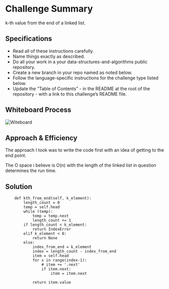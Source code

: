 # Challenge Summary
k-th value from the end of a linked list.

## Specifications
- Read all of these instructions carefully.
- Name things exactly as described.
- Do all your work in a your data-structures-and-algorithms public repository.
- Create a new branch in your repo named as noted below.
- Follow the language-specific instructions for the challenge type listed below.
- Update the “Table of Contents” - in the README at the root of the repository - with a link to this challenge’s README file.

## Whiteboard Process
<!-- Embedded whiteboard image -->
![Witeboard](/assets/code-ch-7.png)

## Approach & Efficiency
<!-- What approach did you take? Why? What is the Big O space/time for this approach? -->
The approach I took was to write the code first with an idea of getting to the end point.

The O space i believe is O(n) with the length of the linked list in question determines the run time.

## Solution
<!-- Show how to run your code, and examples of it in action -->
```
    def kth_from_end(self, k_element):
        length_count = 0
        temp = self.head
        while (temp):
            temp = temp.next
            length_count += 1
        if length_count < k_element:
            return IndexError
        elif k_element < 0:
            return None
        else:
            index_from_end = k_element
            index = length_count - index_from_end
            item = self.head
            for x in range(index-1):
                # item += '.next'
                if item.next:
                    item = item.next

            return item.value
```
